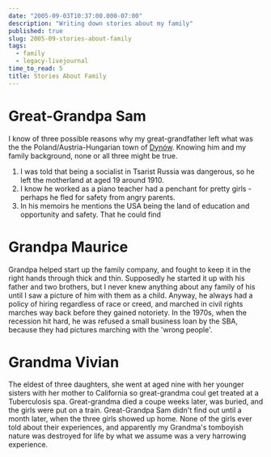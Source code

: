```yaml
---
date: "2005-09-03T10:37:00.000-07:00"
description: "Writing down stories about my family"
published: true
slug: 2005-09-stories-about-family
tags:
  - family
  - legacy-livejournal
time_to_read: 5
title: Stories About Family
---
```


# Great-Grandpa Sam

I know of three possible reasons why my great-grandfather left what was the the Poland/Austria-Hungarian town of [Dynów](https://en.wikipedia.org/wiki/Dyn%C3%B3w). Knowing him and my family background, none or all three might be true.

1. I was told that being a socialist in Tsarist Russia was dangerous, so he left the motherland at aged 19 around 1910.
2. I know he worked as a piano teacher had a penchant for pretty girls - perhaps he fled for safety from angry parents.
3. In his memoirs he mentions the USA being the land of education and opportunity and safety. That he could find 

# Grandpa Maurice

Grandpa helped start up the family company, and fought to keep it in the right hands through thick and thin. Supposedly he started it up with his father and two brothers, but I never knew anything about any family of his until I saw a picture of him with them as a child. Anyway, he always had a policy of hiring regardless of race or creed, and marched in civil rights marches way back before they gained notoriety. In the 1970s, when the recession hit hard, he was refused a small business loan by the SBA, because they had pictures marching with the 'wrong people'.

# Grandma Vivian

The eldest of three daughters, she went at aged nine with her younger sisters with her mother to California so great-grandma coul get treated at a Tuberculosis spa. Great-grandma died a coupe weeks later, was buried, and the girls were put on a train. Great-Grandpa Sam didn't find out until a month later, when the three girls showed up home. None of the girls ever told about their experiences, and apparently my Grandma's tomboyish nature was destroyed for life by what we assume was a very harrowing experience.
